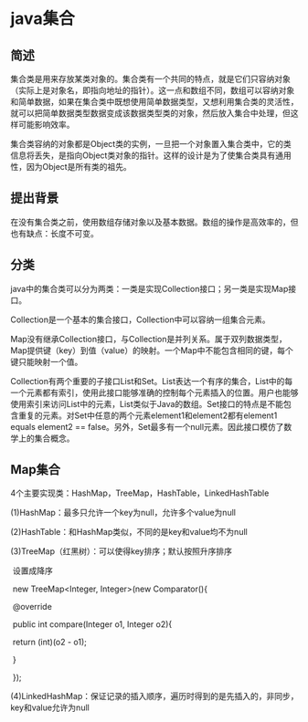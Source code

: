 # java集合

## 简述

集合类是用来存放某类对象的。集合类有一个共同的特点，就是它们只容纳对象（实际上是对象名，即指向地址的指针）。这一点和数组不同，数组可以容纳对象和简单数据，如果在集合类中既想使用简单数据类型，又想利用集合类的灵活性，就可以把简单数据类型数据变成该数据类型类的对象，然后放入集合中处理，但这样可能影响效率。

集合类容纳的对象都是Object类的实例，一旦把一个对象置入集合类中，它的类信息将丢失，是指向Object类对象的指针。这样的设计是为了使集合类具有通用性，因为Object是所有类的祖先。

## 提出背景

在没有集合类之前，使用数组存储对象以及基本数据。数组的操作是高效率的，但也有缺点：长度不可变。

## 分类

java中的集合类可以分为两类：一类是实现Collection接口；另一类是实现Map接口。

Collection是一个基本的集合接口，Collection中可以容纳一组集合元素。

Map没有继承Collection接口，与Collection是并列关系。属于双列数据类型，Map提供键（key）到值（value）的映射。一个Map中不能包含相同的键，每个键只能映射一个值。

Collection有两个重要的子接口List和Set。List表达一个有序的集合，List中的每一个元素都有索引，使用此接口能够准确的控制每个元素插入的位置。用户也能够使用索引来访问List中的元素，List类似于Java的数组。Set接口的特点是不能包含重复的元素。对Set中任意的两个元素element1和element2都有element1 equals element2 == false。另外，Set最多有一个null元素。因此接口模仿了数学上的集合概念。

## Map集合

4个主要实现类：HashMap，TreeMap，HashTable，LinkedHashTable

(1)HashMap：最多只允许一个key为null，允许多个value为null

(2)HashTable：和HashMap类似，不同的是key和value均不为null

(3)TreeMap（红黑树）：可以使得key排序；默认按照升序排序

​          设置成降序

​          new TreeMap<Integer, Integer>(new  Comparator<Integer>(){

​                   @override

​                    public int compare(Integer o1, Integer o2){

​			                 return (int)(o2 - o1);

​                    }

​          });

(4)LinkedHashMap：保证记录的插入顺序，遍历时得到的是先插入的，非同步，key和value允许为null